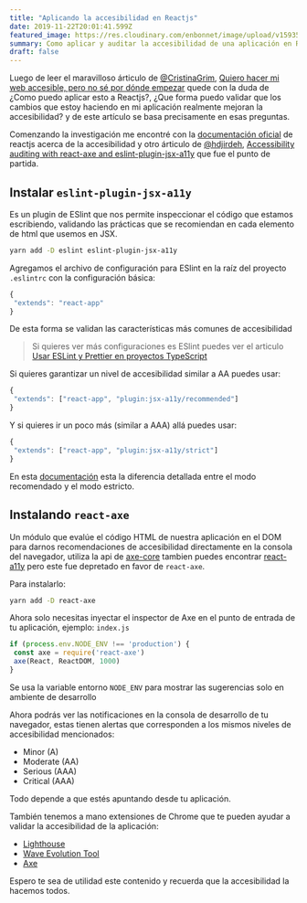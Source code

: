 ```yaml
---
title: "Aplicando la accesibilidad en Reactjs"
date: 2019-11-22T20:01:41.599Z
featured_image: https://res.cloudinary.com/enbonnet/image/upload/v1593532155/yg8mlzib4ijppxtuayup.jpg
summary: Como aplicar y auditar la accesibilidad de una aplicación en Reactjs, extensiones, modulos y plugins que puedes usar.
draft: false
---
```

Luego de leer el maravilloso árticulo de [@CristinaGrim](https://twitter.com/CristinaGrim), [Quiero hacer mi web accesible, pero no sé por dónde empezar](https://octuweb.com/quiero-hacer-mi-web-accesible/) quede con la duda de ¿Como puedo aplicar esto a Reactjs?, ¿Que forma puedo validar que los cambios que estoy haciendo en mi aplicación realmente mejoran la accesibilidad? y de este artículo se basa precisamente en esas preguntas.
 
Comenzando la investigación me encontré con la [documentación oficial](https://es.reactjs.org/docs/accessibility.html#___gatsby) de reactjs acerca de la accesibilidad y otro árticulo de [@hdjirdeh](https://twitter.com/hdjirdeh), [Accessibility auditing with react-axe and eslint-plugin-jsx-a11y](https://web.dev/accessibility-auditing-react/) que fue el punto de partida.
 
## Instalar `eslint-plugin-jsx-a11y`
 
Es un plugin de ESlint que nos permite inspeccionar el código que estamos escribiendo, validando las prácticas que se recomiendan en cada elemento de html que usemos en JSX.
 
```bash
yarn add -D eslint eslint-plugin-jsx-a11y
```
 
Agregamos el archivo de configuración para ESlint en la raíz del proyecto `.eslintrc` con la configuración básica:
 
```js
{
 "extends": "react-app"
}
```
 
De esta forma se validan las características más comunes de accesibilidad
 
> Si quieres ver más configuraciones es ESlint puedes ver el articulo [Usar ESLint y Prettier en proyectos TypeScript](https://enbonnet.me/article/46/usar-eslint-y-prettier-en-proyectos-typescript)
 
Si quieres garantizar un nivel de accesibilidad similar a AA puedes usar:
 
```js
{
 "extends": ["react-app", "plugin:jsx-a11y/recommended"]
}
```
 
Y si quieres ir un poco más (similar a AAA) allá puedes usar:
 
```js
{
 "extends": ["react-app", "plugin:jsx-a11y/strict"]
}
```
 
En esta [documentación](https://github.com/evcohen/eslint-plugin-jsx-a11y#difference-between-recommended-and-strict-mode) esta la diferencia detallada entre el modo recomendado y el modo estricto.
 
## Instalando `react-axe`
 
Un módulo que evalúe el código HTML de nuestra aplicación en el DOM para darnos recomendaciones de accesibilidad directamente en la consola del navegador, utiliza la api de [axe-core](https://github.com/dequelabs/axe-core) tambien puedes encontrar [react-a11y](https://github.com/reactjs/react-a11y) pero este fue depretado en favor de `react-axe`.
 
Para instalarlo:
 
```bash
yarn add -D react-axe
```
 
Ahora solo necesitas inyectar el inspector de Axe en el punto de entrada de tu aplicación, ejemplo: `index.js`
 
```js
if (process.env.NODE_ENV !== 'production') {
 const axe = require('react-axe')
 axe(React, ReactDOM, 1000)
}
```
 
Se usa la variable entorno `NODE_ENV` para mostrar las sugerencias solo en ambiente de desarrollo
 
Ahora podrás ver las notificaciones en la consola de desarrollo de tu navegador, estas tienen alertas que corresponden a los mismos niveles de accesibilidad mencionados:
 
- Minor (A)
- Moderate (AA)
- Serious (AAA)
- Critical (AAA)
 
Todo depende a que estés apuntando desde tu aplicación.
 
 
También tenemos a mano extensiones de Chrome que te pueden ayudar a validar la accesibilidad de la aplicación:
 
- [Lighthouse](https://chrome.google.com/webstore/detail/lighthouse/blipmdconlkpinefehnmjammfjpmpbjk)
- [Wave Evolution Tool](https://chrome.google.com/webstore/detail/wave-evaluation-tool/jbbplnpkjmmeebjpijfedlgcdilocofh)
- [Axe](https://chrome.google.com/webstore/detail/axe-web-accessibility-tes/lhdoppojpmngadmnindnejefpokejbdd)
 
Espero te sea de utilidad este contenido y recuerda que la accesibilidad la hacemos todos.
